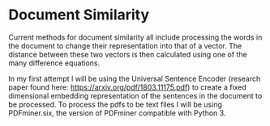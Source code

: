 # Document Similarity
Current methods for document similarity all include processing the words in the document to change their representation into that of a vector. The distance between these two vectors is then calculated using one of the many difference equations.

In my first attempt I will be using the Universal Sentence Encoder (research paper found here: https://arxiv.org/pdf/1803.11175.pdf) to create a fixed dimensional embedding representation of the sentences in the document to be processed. To process the pdfs to be text files I will be using PDFminer.six, the version of PDFminer compatible with Python 3. 